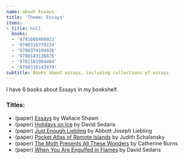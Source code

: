 ```yaml
---
name: about Essays
title: 'Theme: Essays'
items:
- title: null
  books:
  - '9781608460021'
  - '9780316779234'
  - '9780374104436'
  - '9780143126676'
  - '9781101904404'
  - '9780316143479'
subtitle: Books about essays, including collections of essays
---
```

I have 6 books about Essays in my bookshelf.

### Titles:
- (paper) [Essays](/books/info/9781608460021) by Wallace Shawn
- (paper) [Holidays on Ice](/books/info/9780316779234) by David Sedaris
- (paper) [Just Enough Liebling](/books/info/9780374104436) by Abbott Joseph Liebling
- (paper) [Pocket Atlas of Remote Islands](/books/info/9780143126676) by Judith Schalansky
- (paper) [The Moth Presents All These Wonders](/books/info/9781101904404) by Catherine Burns
- (paper) [When You Are Engulfed in Flames](/books/info/9780316143479) by David Sedaris
